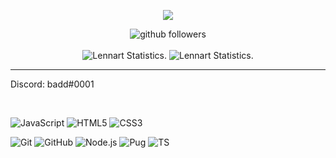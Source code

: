 <p align="center">
    <img src="https://discord.c99.nl/widget/theme-4/852621209215828018.png" />
</p>

<p align="center">
    <img src="https://img.shields.io/github/followers/badddev?label=Follow&style=social" alt="github followers" /><br>
    <br>
    <img src="https://github-readme-stats.vercel.app/api?username=badddev&show_icons=true&custom_title=badddev%20Github%20Stats&theme=midnight-purple" alt="Lennart Statistics." />
    <img src="https://github-readme-stats.vercel.app/api/top-langs/?username=badddev&layout=compact&theme=midnight-purple" alt="Lennart Statistics." />

</p>
<hr>

Discord: badd#0001

<br>

![JavaScript](https://img.shields.io/badge/-JavaScript-000000?style=for-the-badge&logo=javascript)
![HTML5](https://img.shields.io/badge/-HTML5-000000?style=for-the-badge&logo=HTML5)
![CSS3](https://img.shields.io/badge/-CSS3-000000?style=for-the-badge&logo=CSS3&logoColor=3799d6)

![Git](https://img.shields.io/badge/-Git-000000?style=for-the-badge&logo=git&logoColor=F05032)
![GitHub](https://img.shields.io/badge/-GitHub-000000?style=for-the-badge&logo=github&logoColor=fff)
![Node.js](https://img.shields.io/badge/-Node.js-000000?style=for-the-badge&logo=node.js&logoColor=339933)
![Pug](https://img.shields.io/badge/-Pug-000000?style=for-the-badge&logo=pug&logoColor=f74b00)
![TS](https://img.shields.io/badge/-ts-000000?style=for-the-badge&logo=typescript&logoColor=00acd7)
